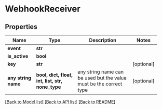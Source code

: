 # WebhookReceiver

## Properties

| Name                | Type                                             | Description                                                        | Notes      |
| ------------------- | ------------------------------------------------ | ------------------------------------------------------------------ | ---------- |
| **event**           | **str**                                          |                                                                    |
| **is_active**       | **bool**                                         |                                                                    |
| **key**             | **str**                                          |                                                                    | [optional] |
| **any string name** | **bool, dict, float, int, list, str, none_type** | any string name can be used but the value must be the correct type | [optional] |

[[Back to Model list]](../README.md#documentation-for-models) [[Back to API list]](../README.md#documentation-for-api-endpoints) [[Back to README]](../README.md)
